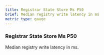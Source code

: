 ```yaml
---
title: Registrar State Store Ms P50
brief: Median registry write latency in ms
metric_type: gauge
---
```

### Registrar State Store Ms P50

Median registry write latency in ms.